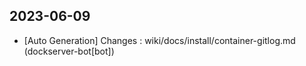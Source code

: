 
## 2023-06-09
 * [Auto Generation] Changes : wiki/docs/install/container-gitlog.md (dockserver-bot[bot])
